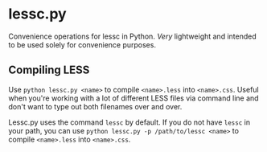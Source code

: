 lessc.py
========

Convenience operations for lessc in Python. _Very_ lightweight and intended to be used solely for convenience purposes.

Compiling LESS
---

Use `python lessc.py <name>` to compile `<name>.less` into `<name>.css`. Useful when you're working with a lot of different LESS files via command line and don't want to type out both filenames over and over.

Lessc.py uses the command `lessc` by default. If you do not have `lessc` in your path, you can use `python lessc.py -p /path/to/lessc <name>` to compile `<name>.less` into `<name>.css`.